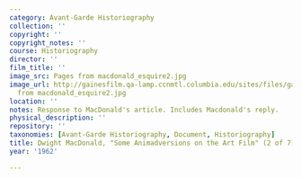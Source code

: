 ```yaml
---
category: Avant-Garde Historiography
collection: ''
copyright: ''
copyright_notes: ''
course: Historiography
director: ''
film_title: ''
image_src: Pages from macdonald_esquire2.jpg
image_url: http://gainesfilm.qa-lamp.ccnmtl.columbia.edu/sites/files/gainesfilm/images/Pages
  from macdonald_esquire2.jpg
location: ''
notes: Response to MacDonald's article. Includes Macdonald's reply.
physical_description: ''
repository: ''
taxonomies: [Avant-Garde Historiography, Document, Historiography]
title: Dwight MacDonald, "Some Animadversions on the Art Film" (2 of 7)
year: '1962'

---
```

